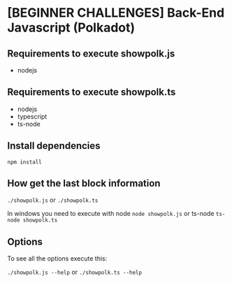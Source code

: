 # [BEGINNER CHALLENGES] Back-End Javascript (Polkadot)

## Requirements to execute showpolk.js

* nodejs

## Requirements to execute showpolk.ts

* nodejs
* typescript
* ts-node

## Install dependencies

`npm install`

## How get the last block information

`./showpolk.js` or `./showpolk.ts`

In windows you need to execute with node `node showpolk.js` or ts-node `ts-node showpolk.ts`

## Options

To see all the options execute this:

`./showpolk.js --help` or `./showpolk.ts --help`